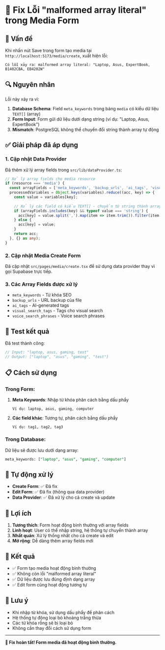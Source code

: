 # 🔧 Fix Lỗi "malformed array literal" trong Media Form

## 🐛 **Vấn đề**

Khi nhấn nút Save trong form tạo media tại `http://localhost:5173/media/create`, xuất hiện lỗi:

```
Có lỗi xảy ra: malformed array literal: "Laptop, Asus, ExpertBook, B1402CBA, EB4202W"
```

## 🔍 **Nguyên nhân**

Lỗi này xảy ra vì:

1. **Database Schema**: Field `meta_keywords` trong bảng `media` có kiểu dữ liệu `TEXT[]` (array)
2. **Form Input**: Form gửi dữ liệu dưới dạng string (ví dụ: "Laptop, Asus, ExpertBook")
3. **Mismatch**: PostgreSQL không thể chuyển đổi string thành array tự động

## ✅ **Giải pháp đã áp dụng**

### **1. Cập nhật Data Provider**

Đã thêm xử lý array fields trong `src/lib/dataProvider.ts`:

```typescript
// Xử lý array fields cho media resource
if (resource === 'media') {
  const arrayFields = ['meta_keywords', 'backup_urls', 'ai_tags', 'visual_search_tags', 'voice_search_phrases'];
  processedVariables = Object.keys(variables).reduce((acc, key) => {
    const value = variables[key];
    
    // Xử lý các field có kiểu TEXT[] - chuyển từ string thành array
    if (arrayFields.includes(key) && typeof value === 'string') {
      acc[key] = value.split(',').map(item => item.trim()).filter(item => item.length > 0);
    } else {
      acc[key] = value;
    }
    return acc;
  }, {} as any);
}
```

### **2. Cập nhật Media Create Form**

Đã cập nhật `src/pages/media/create.tsx` để sử dụng data provider thay vì gọi Supabase trực tiếp.

### **3. Các Array Fields được xử lý**

- `meta_keywords` - Từ khóa SEO
- `backup_urls` - URL backup của file
- `ai_tags` - AI-generated tags
- `visual_search_tags` - Tags cho visual search
- `voice_search_phrases` - Voice search phrases

## 🧪 **Test kết quả**

Đã test thành công:

```javascript
// Input: "laptop, asus, gaming, test"
// Output: ["laptop", "asus", "gaming", "test"]
```

## 📋 **Cách sử dụng**

### **Trong Form:**

1. **Meta Keywords**: Nhập từ khóa phân cách bằng dấu phẩy
   ```
   Ví dụ: laptop, asus, gaming, computer
   ```

2. **Các field khác**: Tương tự, phân cách bằng dấu phẩy
   ```
   Ví dụ: tag1, tag2, tag3
   ```

### **Trong Database:**

Dữ liệu sẽ được lưu dưới dạng array:
```sql
meta_keywords: ["laptop", "asus", "gaming", "computer"]
```

## 🔄 **Tự động xử lý**

- **Create Form**: ✅ Đã fix
- **Edit Form**: ✅ Đã fix (thông qua data provider)
- **Data Provider**: ✅ Đã xử lý cho cả create và update

## 🎯 **Lợi ích**

1. **Tương thích**: Form hoạt động bình thường với array fields
2. **Linh hoạt**: User có thể nhập string, hệ thống tự chuyển thành array
3. **Nhất quán**: Xử lý thống nhất cho cả create và edit
4. **Mở rộng**: Dễ dàng thêm array fields mới

## 🚀 **Kết quả**

- ✅ Form tạo media hoạt động bình thường
- ✅ Không còn lỗi "malformed array literal"
- ✅ Dữ liệu được lưu đúng định dạng array
- ✅ Edit form cũng hoạt động tương tự

## 📝 **Lưu ý**

- Khi nhập từ khóa, sử dụng dấu phẩy để phân cách
- Hệ thống tự động loại bỏ khoảng trắng thừa
- Các từ khóa rỗng sẽ bị loại bỏ
- Không cần thay đổi cách sử dụng form

---

**🎉 Fix hoàn tất! Form media đã hoạt động bình thường.**
